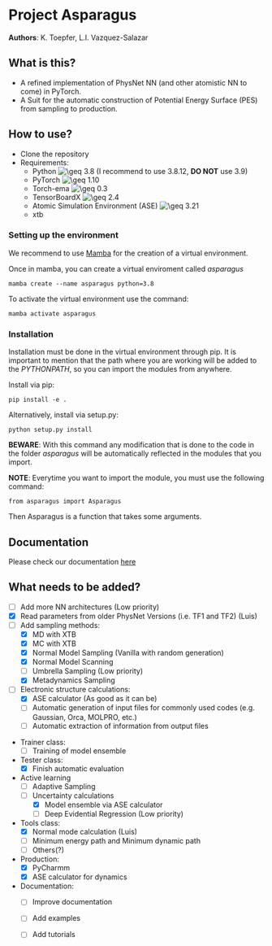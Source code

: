 # Project Asparagus

**Authors**: K. Toepfer, L.I. Vazquez-Salazar

## What is this?
 - A refined implementation of PhysNet NN (and other atomistic NN to come) in PyTorch. 
 - A Suit for the automatic construction of Potential Energy Surface (PES) from sampling to production.

## How to use? 

- Clone the repository
- Requirements:
  - Python <img src="https://latex.codecogs.com/svg.image?\geq&space;" title="\geq " /> 3.8 (I recommend to use 3.8.12, **DO NOT** use 3.9)
  - PyTorch <img src="https://latex.codecogs.com/svg.image?\geq&space;" title="\geq " /> 1.10
  - Torch-ema <img src="https://latex.codecogs.com/svg.image?\geq&space;" title="\geq " /> 0.3
  - TensorBoardX <img src="https://latex.codecogs.com/svg.image?\geq&space;" title="\geq " /> 2.4
  - Atomic Simulation Environment (ASE) <img src="https://latex.codecogs.com/svg.image?\geq&space;" title="\geq " /> 3.21
  - xtb
### Setting up the environment

We recommend to use [Mamba](https://mamba.readthedocs.io/en/latest/user_guide/mamba.html) for the creation of a virtual environment. 

Once in mamba, you can create a virtual enviroment called *asparagus* 

``` 
mamba create --name asparagus python=3.8
```
 
To activate the virtual environment use the command:

```
mamba activate asparagus
```

### Installation
Installation must be done in the virtual environment through pip. It is important to mention that the path where you are
working will be added to the *PYTHONPATH*, so you can import the modules from anywhere.

Install via pip:
``` 
pip install -e .
```
Alternatively, install via setup.py:
``` 
python setup.py install
```

**BEWARE**: With this command any modification that is done to the code in the folder *asparagus* will be automatically reflected 
in the modules that you import.

**NOTE**: Everytime you want to import the module, you must use the following command:

```
from asparagus import Asparagus
```
Then Asparagus is a function that takes some arguments.

[//]: # (### Examples)

[//]: # ()
[//]: # (Currently only Formaldehyde is available as an example. To run it, you only need to do:)

[//]: # ( ```)

[//]: # (python run_formaldehyde.py)

[//]: # (```)

[//]: # ()
[//]: # (If you want to run something different, modifications to the `config.json` &#40;in this example `form_config.json`&#41; are needed. To create the database, required)

[//]: # (you need to import the *datacontainer* module from the *asparagus* package as follows:)

[//]: # ()
[//]: # (```)

[//]: # (from asparagus import DataContainer)

[//]: # (```)

[//]: # ()
[//]: # (Then you can create the database as follows:)

[//]: # ()
[//]: # (```)

[//]: # (data = DataContainer&#40;)

[//]: # (    data_file='data/fad_set3.db',)

[//]: # (    data_source=[)

[//]: # (        'data/fad.set3.58069.qmmm.mp2.avtz.npz'],)

[//]: # (        #'data/fad_set3_source.db'],)

[//]: # (    data_load_properties=[)

[//]: # (        'energy', 'force', 'total_charge', 'dipole'],)

[//]: # (    data_unit_properties={)

[//]: # (        'energy':   'eV',)

[//]: # (        'forces':   'eV/Ang',)

[//]: # (        'charge':   'e',)

[//]: # (        'dipole':   'eAng'},)

[//]: # (    data_alt_property_labels={)

[//]: # (        'energy':   ['V', 'E']},)

[//]: # (    data_overwrite=False&#41;)

[//]: # (```)

[//]: # ()
[//]: # (If you want to evaluate the generated model, by default, the code will look for the 'best' checkpoint inside the )

[//]: # (folder generated after training. Remember that the folder name starts with the date and time. )

[//]: # ()
[//]: # (To do the evaluation, you need to add the following line to your run file:)

[//]: # ( ```)

[//]: # ( model.test&#40;&#41;)

[//]: # ( ```)

[//]: # ()
[//]: # (By default, the code will show you the MAE and RMSE for the energy, forces and dipole. )

[//]: # ()
[//]: # (There are a few keywords that you can add to the function 'test' to change the behaviour of the evaluation.)

[//]: # ()
[//]: # (**OUTDATED**:)

[//]: # (If you add the option `plots=True`, the code will make a scatter plot with the predicted and the reference values.)

[//]: # (The option `show_plots=True` will show the generated scatter plot. If you want to save it, you need to add the flag)

[//]: # (`save_plots=True`. Other options for plotting are residuals and histograms that require the keywords `residual_plots=True,)

[//]: # (show_residuals=True` and the same for histograms `histogram_plots=True, show_histograms=True`. It is important to mention)

[//]: # (that by default, only plots of the energy are produced; however, if you want other properties, you can use the keyword:)

[//]: # (`plots_to_show` and pass a list of the properties that you want to plot. The special keyword `all` will plot all the )

[//]: # (properties in the database.)

[//]: # ()
[//]: # (If you want to save the generated data for later, you can do it as `.csv` or `.npz` files. To do so, you need to add)

[//]: # (keyboard `save_csv=True` or `save_npz=True`. The default name for the files is `test_vals.csv` and `test_vals.npz` respectively.)

[//]: # (By default, the code will save the files in the folder `test_results'.)

## Documentation

Please check our documentation [here](http://asparagus-bundle.readthedocs.io/en/latest/)

## What needs to be added?

- [ ] Add more NN architectures (Low priority)
- [x] Read parameters from older PhysNet Versions (i.e. TF1 and TF2) (Luis)
- [ ] Add sampling methods:
    - [x] MD with XTB
    - [x] MC with XTB
    - [x] Normal Model Sampling (Vanilla with random generation) 
    - [x] Normal Model Scanning 
    - [ ] Umbrella Sampling (Low priority)
    - [x] Metadynamics Sampling 
- [ ] Electronic structure calculations:
   - [x] ASE calculator (As good as it can be)
   - [ ] Automatic generation of input files for commonly used codes (e.g. Gaussian, Orca, MOLPRO, etc.)
   - [ ] Automatic extraction of information from output files
- Trainer class:
  - [ ] Training of model ensemble 
- Tester class: 
  - [x] Finish automatic evaluation 
- Active learning
   - [ ] Adaptive Sampling
   - [ ] Uncertainty calculations
     - [x] Model ensemble via ASE calculator 
     - [ ] Deep Evidential Regression (Low priority)
- Tools class:
  - [x] Normal mode calculation (Luis)
  - [ ] Minimum energy path and Minimum dynamic path
  - [ ] Others(?)
- Production: 
  - [x] PyCharmm 
  - [x] ASE calculator for dynamics
- Documentation:
  - [ ] Improve documentation
  - [ ] Add examples
  - [ ] Add tutorials
  
